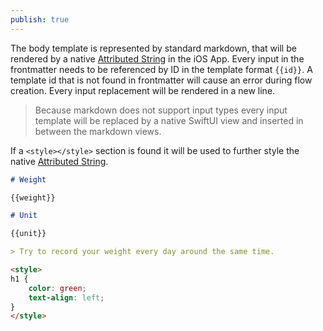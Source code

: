 ```yaml
---
publish: true
---
```

The body template is represented by standard markdown, that will be rendered by a native [Attributed String](https://developer.apple.com/documentation/foundation/attributedstring) in the iOS App. Every input in the frontmatter needs to be referenced by ID in the template format `{{id}}`.
A template id that is not found in frontmatter will cause an error during flow creation.
Every input replacement will be rendered in a new line. 
> Because markdown does not support input types every input template will be replaced by a native SwiftUI view and inserted in between the markdown views. 

If a `<style></style>` section is found it will be used to further style the native [Attributed String](<[Attributed String](https://developer.apple.com/documentation/foundation/attributedstring)>).




```md
# Weight

{{weight}}

# Unit

{{unit}}

> Try to record your weight every day around the same time.

<style>
h1 {
	color: green;
	text-align: left;
}
</style>
```


